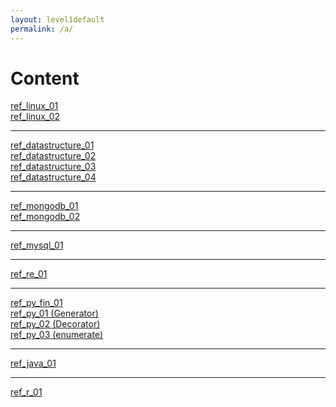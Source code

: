 ```yaml
---
layout: level1default 
permalink: /a/
---
```


<h1>Content</h1>

<a href="{{ base_url }}/reference/ref_linux_01/">ref_linux_01</a><br>
<a href="{{ base_url }}/reference/ref_linux_02/">ref_linux_02</a><br>

<hr>
<a href="{{ base_url }}/reference/ref_datastructure_01/">ref_datastructure_01</a><br>
<a href="{{ base_url }}/reference/ref_datastructure_02/">ref_datastructure_02</a><br>
<a href="{{ base_url }}/reference/ref_datastructure_03/">ref_datastructure_03</a><br>
<a href="{{ base_url }}/reference/ref_datastructure_04/">ref_datastructure_04</a><br>


<hr>
<a href="{{ base_url }}/reference/ref_mongodb_01/">ref_mongodb_01</a><br>
<a href="{{ base_url }}/reference/ref_mongodb_02/">ref_mongodb_02</a><br>

<hr>
<a href="{{ base_url }}/reference/ref_mysql_01/">ref_mysql_01</a><br>

<hr>
<a href="{{ base_url }}/reference/ref_re_01/">ref_re_01</a><br>

<hr>
<a href="{{ base_url }}/reference/ref_py_fin_01/">ref_py_fin_01</a><br>
<a href="{{ base_url }}/reference/ref_py_01/">ref_py_01 (Generator)</a><br>
<a href="{{ base_url }}/reference/ref_py_02/">ref_py_02 (Decorator)</a><br>
<a href="{{ base_url }}/reference/ref_py_03/">ref_py_03 (enumerate)</a><br>

<hr>
<a href="{{ base_url }}/reference/ref_java_01/">ref_java_01</a><br>

<hr>
<a href="{{ base_url }}/reference/ref_r_01/">ref_r_01</a><br>
